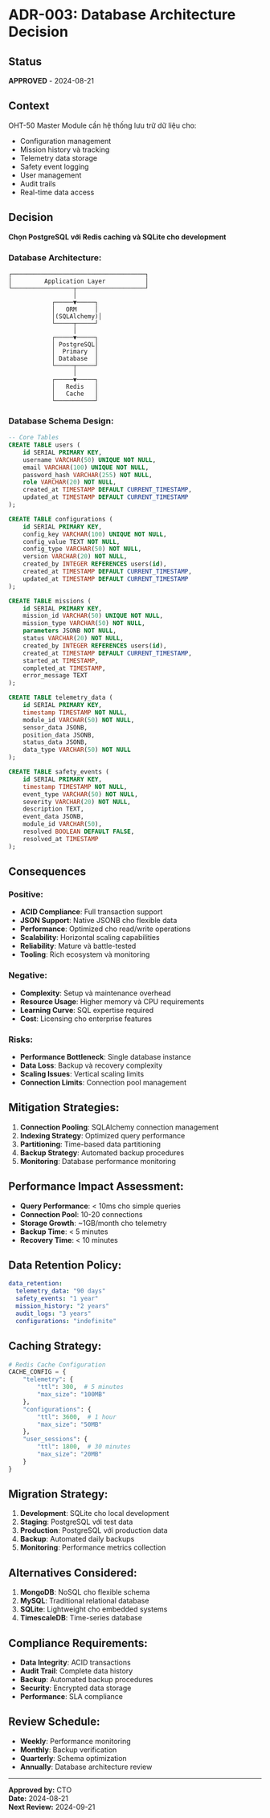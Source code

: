 # ADR-003: Database Architecture Decision

## Status
**APPROVED** - 2024-08-21

## Context
OHT-50 Master Module cần hệ thống lưu trữ dữ liệu cho:
- Configuration management
- Mission history và tracking
- Telemetry data storage
- Safety event logging
- User management
- Audit trails
- Real-time data access

## Decision
**Chọn PostgreSQL với Redis caching và SQLite cho development**

### Database Architecture:
```
┌─────────────────────────────────────┐
│         Application Layer           │
└─────────────────┬───────────────────┘
                  │
            ┌─────▼─────┐
            │   ORM     │
            │(SQLAlchemy)│
            └─────┬─────┘
                  │
            ┌─────▼─────┐
            │ PostgreSQL│
            │  Primary  │
            │ Database  │
            └─────┬─────┘
                  │
            ┌─────▼─────┐
            │   Redis   │
            │   Cache   │
            └───────────┘
```

### Database Schema Design:
```sql
-- Core Tables
CREATE TABLE users (
    id SERIAL PRIMARY KEY,
    username VARCHAR(50) UNIQUE NOT NULL,
    email VARCHAR(100) UNIQUE NOT NULL,
    password_hash VARCHAR(255) NOT NULL,
    role VARCHAR(20) NOT NULL,
    created_at TIMESTAMP DEFAULT CURRENT_TIMESTAMP,
    updated_at TIMESTAMP DEFAULT CURRENT_TIMESTAMP
);

CREATE TABLE configurations (
    id SERIAL PRIMARY KEY,
    config_key VARCHAR(100) UNIQUE NOT NULL,
    config_value TEXT NOT NULL,
    config_type VARCHAR(50) NOT NULL,
    version VARCHAR(20) NOT NULL,
    created_by INTEGER REFERENCES users(id),
    created_at TIMESTAMP DEFAULT CURRENT_TIMESTAMP,
    updated_at TIMESTAMP DEFAULT CURRENT_TIMESTAMP
);

CREATE TABLE missions (
    id SERIAL PRIMARY KEY,
    mission_id VARCHAR(50) UNIQUE NOT NULL,
    mission_type VARCHAR(50) NOT NULL,
    parameters JSONB NOT NULL,
    status VARCHAR(20) NOT NULL,
    created_by INTEGER REFERENCES users(id),
    created_at TIMESTAMP DEFAULT CURRENT_TIMESTAMP,
    started_at TIMESTAMP,
    completed_at TIMESTAMP,
    error_message TEXT
);

CREATE TABLE telemetry_data (
    id SERIAL PRIMARY KEY,
    timestamp TIMESTAMP NOT NULL,
    module_id VARCHAR(50) NOT NULL,
    sensor_data JSONB,
    position_data JSONB,
    status_data JSONB,
    data_type VARCHAR(50) NOT NULL
);

CREATE TABLE safety_events (
    id SERIAL PRIMARY KEY,
    timestamp TIMESTAMP NOT NULL,
    event_type VARCHAR(50) NOT NULL,
    severity VARCHAR(20) NOT NULL,
    description TEXT,
    event_data JSONB,
    module_id VARCHAR(50),
    resolved BOOLEAN DEFAULT FALSE,
    resolved_at TIMESTAMP
);
```

## Consequences

### Positive:
- **ACID Compliance**: Full transaction support
- **JSON Support**: Native JSONB cho flexible data
- **Performance**: Optimized cho read/write operations
- **Scalability**: Horizontal scaling capabilities
- **Reliability**: Mature và battle-tested
- **Tooling**: Rich ecosystem và monitoring

### Negative:
- **Complexity**: Setup và maintenance overhead
- **Resource Usage**: Higher memory và CPU requirements
- **Learning Curve**: SQL expertise required
- **Cost**: Licensing cho enterprise features

### Risks:
- **Performance Bottleneck**: Single database instance
- **Data Loss**: Backup và recovery complexity
- **Scaling Issues**: Vertical scaling limits
- **Connection Limits**: Connection pool management

## Mitigation Strategies:
1. **Connection Pooling**: SQLAlchemy connection management
2. **Indexing Strategy**: Optimized query performance
3. **Partitioning**: Time-based data partitioning
4. **Backup Strategy**: Automated backup procedures
5. **Monitoring**: Database performance monitoring

## Performance Impact Assessment:
- **Query Performance**: < 10ms cho simple queries
- **Connection Pool**: 10-20 connections
- **Storage Growth**: ~1GB/month cho telemetry
- **Backup Time**: < 5 minutes
- **Recovery Time**: < 10 minutes

## Data Retention Policy:
```yaml
data_retention:
  telemetry_data: "90 days"
  safety_events: "1 year"
  mission_history: "2 years"
  audit_logs: "3 years"
  configurations: "indefinite"
```

## Caching Strategy:
```python
# Redis Cache Configuration
CACHE_CONFIG = {
    "telemetry": {
        "ttl": 300,  # 5 minutes
        "max_size": "100MB"
    },
    "configurations": {
        "ttl": 3600,  # 1 hour
        "max_size": "50MB"
    },
    "user_sessions": {
        "ttl": 1800,  # 30 minutes
        "max_size": "20MB"
    }
}
```

## Migration Strategy:
1. **Development**: SQLite cho local development
2. **Staging**: PostgreSQL với test data
3. **Production**: PostgreSQL với production data
4. **Backup**: Automated daily backups
5. **Monitoring**: Performance metrics collection

## Alternatives Considered:
1. **MongoDB**: NoSQL cho flexible schema
2. **MySQL**: Traditional relational database
3. **SQLite**: Lightweight cho embedded systems
4. **TimescaleDB**: Time-series database

## Compliance Requirements:
- **Data Integrity**: ACID transactions
- **Audit Trail**: Complete data history
- **Backup**: Automated backup procedures
- **Security**: Encrypted data storage
- **Performance**: SLA compliance

## Review Schedule:
- **Weekly**: Performance monitoring
- **Monthly**: Backup verification
- **Quarterly**: Schema optimization
- **Annually**: Database architecture review

---

**Approved by:** CTO  
**Date:** 2024-08-21  
**Next Review:** 2024-09-21
